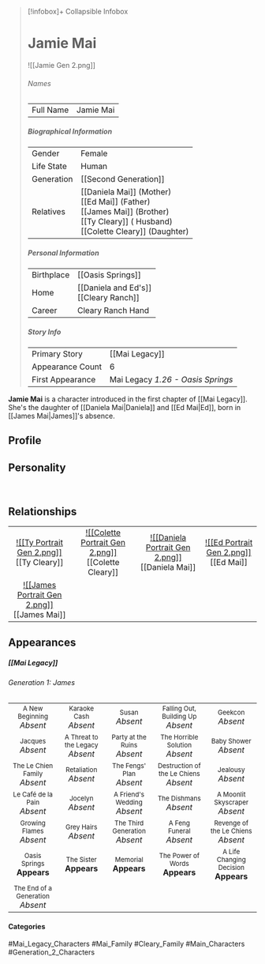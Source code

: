 > [!infobox]+ Collapsible Infobox
> # Jamie Mai
> ![[Jamie Gen 2.png]] 
> ###### Names 
> |  |  | 
> | ---- | ---- | 
> | Full Name | Jamie Mai | 
>
> ##### Biographical Information
> |  |  | 
> | ---- | ---- | 
> | Gender | Female | 
> | Life State | Human |
> | Generation | [[Second Generation]] |
> | Relatives | [[Daniela Mai]] (Mother)<br>[[Ed Mai]] (Father)<br>[[James Mai]] (Brother)<br>[[Ty Cleary]] ( Husband)<br>[[Colette Cleary]] (Daughter)
> 
> ##### Personal Information
> |  |  | 
> | ---- | ---- | 
> | Birthplace |[[Oasis Springs]]| 
> | Home |[[Daniela and Ed's]]<br>[[Cleary Ranch]]| 
> | Career | Cleary Ranch Hand | 
> 
> ##### Story Info
> |  |  | 
> | ---- | ---- | 
> | Primary Story | [[Mai Legacy]] | 
> | Appearance Count | 6 | 
> | First Appearance | Mai Legacy *1.26 - Oasis Springs*

**Jamie Mai** is a character introduced in the first chapter of [[Mai Legacy]].  She's the daughter of [[Daniela Mai|Daniela]] and [[Ed Mai|Ed]], born in [[James Mai|James]]'s absence.

## Profile

## Personality

<br style="clear:both; margin: 0; padding: 0" />

## Relationships
| | | | |
| ------------------------------------------------------------- | -------------------------------------------- | ------------------------------------------ | --------------------------------------------- |
|<center>[![[Ty Portrait Gen 2.png]]](<Ty Cleary>)<br>[[Ty Cleary]]|<center>[![[Colette Portrait Gen 2.png]]](<Colette Cleary>)<br>[[Colette Cleary]]|<center>[![[Daniela Portrait Gen 2.png]]](<Daniela Mai>)<br>[[Daniela Mai]]|<center>[![[Ed Portrait Gen 2.png]]](<Ed Mai>)<br>[[Ed Mai]]|
|<center>[![[James Portrait Gen 2.png]]](<James Mai>)<br>[[James Mai]]|

## Appearances
##### [[Mai Legacy]]
###### Generation 1: James
|                                                                       |     |     |     |     |
| --------------------------------------------------------------------- | --- | --- | --- | --- |
| <center><font size=2>A New Beginning<br><font size=3>*Absent*  | <center><font size=2>Karaoke Cash<br><font size=3>*Absent* | <center><font size=2>Susan<br><font size=3>*Absent* | <center><font size=2>Falling Out, Building Up<br><font size=3>*Absent*| <center><font size=2>Geekcon<br><font size=3>*Absent* |
| <center><font size=2>Jacques<br><font size=3>*Absent*  | <center><font size=2>A Threat to the Legacy<br><font size=3>*Absent* | <center><font size=2>Party at the Ruins<br><font size=3>*Absent* | <center><font size=2>The Horrible Solution<br><font size=3>*Absent*| <center><font size=2>Baby Shower<br><font size=3>*Absent*|
| <center><font size=2>The Le Chien Family<br><font size=3>*Absent*  | <center><font size=2>Retaliation<br><font size=3>*Absent*| <center><font size=2>The Fengs' Plan<br><font size=3>*Absent* | <center><font size=2>Destruction of the Le Chiens<br><font size=3>*Absent*| <center><font size=2>Jealousy<br><font size=3>*Absent* |
| <center><font size=2>Le Café de la Pain<br><font size=3>*Absent*  | <center><font size=2>Jocelyn<br><font size=3>*Absent* | <center><font size=2>A Friend's Wedding<br><font size=3>*Absent* | <center><font size=2>The Dishmans<br><font size=3>*Absent* | <center><font size=2>A Moonlit Skyscraper<br><font size=3>*Absent* |
| <center><font size=2>Growing Flames<br><font size=3>*Absent* | <center><font size=2>Grey Hairs<br><font size=3>*Absent*  | <center><font size=2>The Third Generation<br><font size=3>*Absent* | <center><font size=2>A Feng Funeral<br><font size=3>*Absent* | <center><font size=2>Revenge of the Le Chiens<br><font size=3>*Absent*|
| <center><font size=2>Oasis Springs<br><font size=3>**Appears**  | <center><font size=2>The Sister<br><font size=3>**Appears**| <center><font size=2>Memorial<br><font size=3>**Appears** | <center><font size=2>The Power of Words<br><font size=3>**Appears**| <center><font size=2>A Life Changing Decision<br><font size=3>**Appears** |
| <center><font size=2>The End of a Generation<br><font size=3>*Absent*  |

#### Categories
#Mai_Legacy_Characters #Mai_Family #Cleary_Family #Main_Characters #Generation_2_Characters